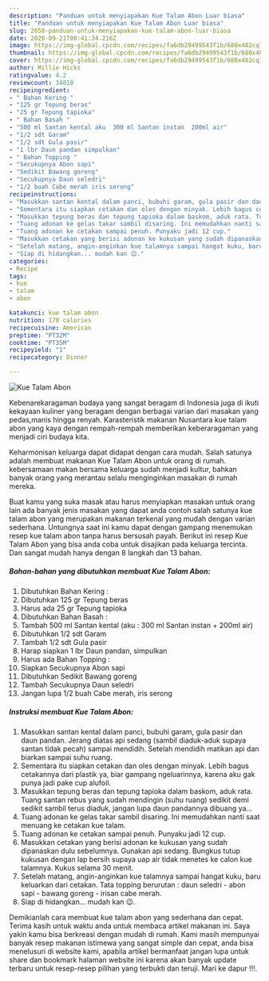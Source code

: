 ```yaml
---
description: "Panduan untuk menyiapakan Kue Talam Abon Luar biasa"
title: "Panduan untuk menyiapakan Kue Talam Abon Luar biasa"
slug: 2658-panduan-untuk-menyiapakan-kue-talam-abon-luar-biasa
date: 2020-09-21T00:41:34.216Z
image: https://img-global.cpcdn.com/recipes/fa6db29499543f1b/680x482cq70/kue-talam-abon-foto-resep-utama.jpg
thumbnail: https://img-global.cpcdn.com/recipes/fa6db29499543f1b/680x482cq70/kue-talam-abon-foto-resep-utama.jpg
cover: https://img-global.cpcdn.com/recipes/fa6db29499543f1b/680x482cq70/kue-talam-abon-foto-resep-utama.jpg
author: Millie Hicks
ratingvalue: 4.2
reviewcount: 34810
recipeingredient:
- " Bahan Kering "
- "125 gr Tepung beras"
- "25 gr Tepung tapioka"
- " Bahan Basah "
- "500 ml Santan kental aku  300 ml Santan instan  200ml air"
- "1/2 sdt Garam"
- "1/2 sdt Gula pasir"
- "1 lbr Daun pandan simpulkan"
- " Bahan Topping "
- "Secukupnya Abon sapi"
- "Sedikit Bawang goreng"
- "Secukupnya Daun seledri"
- "1/2 buah Cabe merah iris serong"
recipeinstructions:
- "Masukkan santan kental dalam panci, bubuhi garam, gula pasir dan daun pandan. Jerang diatas api sedang (sambil diaduk-aduk supaya santan tidak pecah) sampai mendidih. Setelah mendidih matikan api dan biarkan sampai suhu ruang."
- "Sementara itu siapkan cetakan dan oles dengan minyak. Lebih bagus cetakannya dari plastik ya, biar gampang ngeluarinnya, karena aku gak punya jadi pake cup alufoil."
- "Masukkan tepung beras dan tepung tapioka dalam baskom, aduk rata. Tuang santan rebus yang sudah mendingin (suhu ruang) sedikit demi sedikit sambil terus diaduk, jangan lupa daun pandannya dibuang ya..."
- "Tuang adonan ke gelas takar sambil disaring. Ini memudahkan nanti saat menuang ke cetakan kue talam."
- "Tuang adonan ke cetakan sampai penuh. Punyaku jadi 12 cup."
- "Masukkan cetakan yang berisi adonan ke kukusan yang sudah dipanaskan dulu sebelumnya. Gunakan api sedang. Bungkus tutup kukusan dengan lap bersih supaya uap air tidak menetes ke calon kue talamnya. Kukus selama 30 menit."
- "Setelah matang, angin-anginkan kue talamnya sampai hangat kuku, baru keluarkan dari cetakan. Tata topping berurutan : daun seledri - abon sapi - bawang goreng - irisan cabe merah."
- "Siap di hidangkan... mudah kan 😉."
categories:
- Recipe
tags:
- kue
- talam
- abon

katakunci: kue talam abon 
nutrition: 170 calories
recipecuisine: American
preptime: "PT32M"
cooktime: "PT35M"
recipeyield: "1"
recipecategory: Dinner

---
```



![Kue Talam Abon](https://img-global.cpcdn.com/recipes/fa6db29499543f1b/680x482cq70/kue-talam-abon-foto-resep-utama.jpg)

Kebenarekaragaman budaya yang sangat beragam di Indonesia juga di ikuti kekayaan kuliner yang beragam dengan berbagai varian dari masakan yang pedas,manis hingga renyah. Karasteristik makanan Nusantara kue talam abon yang kaya dengan rempah-rempah memberikan keberaragaman yang menjadi ciri budaya kita.




Keharmonisan keluarga dapat didapat dengan cara mudah. Salah satunya adalah membuat makanan Kue Talam Abon untuk orang di rumah. kebersamaan makan bersama keluarga sudah menjadi kultur, bahkan banyak orang yang merantau selalu menginginkan masakan di rumah mereka.

Buat kamu yang suka masak atau harus menyiapkan masakan untuk orang lain ada banyak jenis masakan yang dapat anda contoh salah satunya kue talam abon yang merupakan makanan terkenal yang mudah dengan varian sederhana. Untungnya saat ini kamu dapat dengan gampang menemukan resep kue talam abon tanpa harus bersusah payah.
Berikut ini resep Kue Talam Abon yang bisa anda coba untuk disajikan pada keluarga tercinta. Dan sangat mudah hanya dengan 8 langkah dan 13 bahan.


<!--inarticleads1-->

##### Bahan-bahan yang dibutuhkan membuat Kue Talam Abon:

1. Dibutuhkan  Bahan Kering :
1. Dibutuhkan 125 gr Tepung beras
1. Harus ada 25 gr Tepung tapioka
1. Dibutuhkan  Bahan Basah :
1. Tambah 500 ml Santan kental (aku : 300 ml Santan instan + 200ml air)
1. Dibutuhkan 1/2 sdt Garam
1. Tambah 1/2 sdt Gula pasir
1. Harap siapkan 1 lbr Daun pandan, simpulkan
1. Harus ada  Bahan Topping :
1. Siapkan Secukupnya Abon sapi
1. Dibutuhkan Sedikit Bawang goreng
1. Tambah Secukupnya Daun seledri
1. Jangan lupa 1/2 buah Cabe merah, iris serong




<!--inarticleads2-->

##### Instruksi membuat  Kue Talam Abon:

1. Masukkan santan kental dalam panci, bubuhi garam, gula pasir dan daun pandan. Jerang diatas api sedang (sambil diaduk-aduk supaya santan tidak pecah) sampai mendidih. Setelah mendidih matikan api dan biarkan sampai suhu ruang.
1. Sementara itu siapkan cetakan dan oles dengan minyak. Lebih bagus cetakannya dari plastik ya, biar gampang ngeluarinnya, karena aku gak punya jadi pake cup alufoil.
1. Masukkan tepung beras dan tepung tapioka dalam baskom, aduk rata. Tuang santan rebus yang sudah mendingin (suhu ruang) sedikit demi sedikit sambil terus diaduk, jangan lupa daun pandannya dibuang ya...
1. Tuang adonan ke gelas takar sambil disaring. Ini memudahkan nanti saat menuang ke cetakan kue talam.
1. Tuang adonan ke cetakan sampai penuh. Punyaku jadi 12 cup.
1. Masukkan cetakan yang berisi adonan ke kukusan yang sudah dipanaskan dulu sebelumnya. Gunakan api sedang. Bungkus tutup kukusan dengan lap bersih supaya uap air tidak menetes ke calon kue talamnya. Kukus selama 30 menit.
1. Setelah matang, angin-anginkan kue talamnya sampai hangat kuku, baru keluarkan dari cetakan. Tata topping berurutan : daun seledri - abon sapi - bawang goreng - irisan cabe merah.
1. Siap di hidangkan... mudah kan 😉.




Demikianlah cara membuat kue talam abon yang sederhana dan cepat. Terima kasih untuk waktu anda untuk membaca artikel makanan ini. Saya yakin kamu bisa berkreasi dengan mudah di rumah. Kami masih mempunyai banyak resep makanan istimewa yang sangat simple dan cepat, anda bisa menelusuri di website kami, apabila artikel bermanfaat jangan lupa untuk share dan bookmark halaman website ini karena akan banyak update terbaru untuk resep-resep pilihan yang terbukti dan teruji. Mari ke dapur !!!. 
